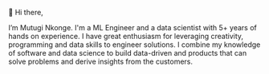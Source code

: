 👋 Hi there, 

I’m Mutugi Nkonge. I'm a ML Engineer and a data scientist with 5+ years of hands on experience. I have great enthusiasm for leveraging creativity, 
programming and data skills to engineer solutions. I combine my knowledge of software and data science to build data-driven
and products that can solve problems and derive insights from the customers. 


